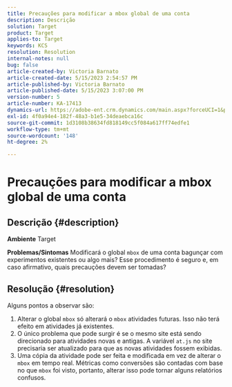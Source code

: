 ```yaml
---
title: Precauções para modificar a mbox global de uma conta
description: Descrição
solution: Target
product: Target
applies-to: Target
keywords: KCS
resolution: Resolution
internal-notes: null
bug: false
article-created-by: Victoria Barnato
article-created-date: 5/15/2023 2:54:57 PM
article-published-by: Victoria Barnato
article-published-date: 5/15/2023 3:07:00 PM
version-number: 5
article-number: KA-17413
dynamics-url: https://adobe-ent.crm.dynamics.com/main.aspx?forceUCI=1&pagetype=entityrecord&etn=knowledgearticle&id=c2d60e72-30f3-ed11-8848-6045bd006ce9
exl-id: 4f0a94e4-182f-48a3-b1e5-34deaebca16c
source-git-commit: 1d3108b38634fd818149cc5f084a617ff74edfe1
workflow-type: tm+mt
source-wordcount: '148'
ht-degree: 2%

---
```


# Precauções para modificar a mbox global de uma conta

## Descrição {#description}

<b>Ambiente</b>
Target


<b>Problemas/Sintomas</b>
Modificará o global `mbox` de uma conta bagunçar com experimentos existentes ou algo mais? Esse procedimento é seguro e, em caso afirmativo, quais precauções devem ser tomadas?


## Resolução {#resolution}


Alguns pontos a observar são:

1. Alterar o global `mbox` só alterará o `mbox` atividades futuras. Isso não terá efeito em atividades já existentes.
2. O único problema que pode surgir é se o mesmo site está sendo direcionado para atividades novas e antigas. A variável `at.js` no site precisaria ser atualizado para que as novas atividades fossem exibidas.
3. Uma cópia da atividade pode ser feita e modificada em vez de alterar o `mbox` em tempo real. Métricas como conversões são contadas com base no que `mbox` foi visto, portanto, alterar isso pode tornar alguns relatórios confusos.
